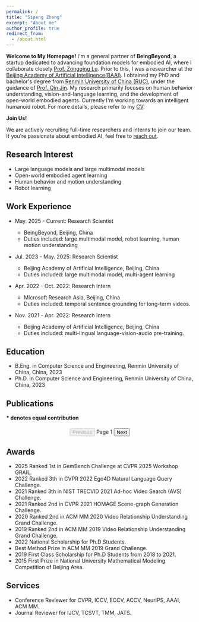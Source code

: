 ```yaml
---
permalink: /
title: "Sipeng Zheng"
excerpt: "About me"
author_profile: true
redirect_from: 
  - /about.html
---
```


<b>Welcome to My Homepage!</b>
I'm a general partner of <b>BeingBeyond</b>, a startup dedicated to advancing foundation models for embodied AI, where I collaborate closely [Prof. Zongqing Lu](https://z0ngqing.github.io). 
Prior to this, I was a researcher at the [Beijing Academy of Artificial Intelligence(BAAI)](https://www.baai.ac.cn).
I obtained my PhD and bachelor's degree from [Renmin University of China (RUC)](https://en.ruc.edu.cn), under the guidance of [Prof. Qin Jin](https://www.jin-qin.com). 
My research primarily focuses on human behavior understanding, vision-and-language learning, and the development of open-world embodied agents.
Currently I'm working towards an intelligent humanoid robot.
For more details, please refer to my [CV](http://zhengsipeng.github.io/cv_zsp_en.pdf).

<b>Join Us!</b>

We are actively recruiting full-time researchers and interns to join our team. If you’re passionate about embodied AI, feel free to [reach out](zhengsipeng27@gmail.com).


## Research Interest
* Large language models and large multimodal models
* Open-world embodied agent learning
* Human behavior and motion understanding
* Robot learning


## Work Experience
* May. 2025 - Current: Research Scientist
  * BeingBeyond, Beijing, China
  * Duties included: large multimodal model, robot learning, human motion understanding

* Jul. 2023 - May. 2025: Research Scientist
  * Beijing Academy of Artificial Intelligence, Beijing, China
  * Duties included: large multimodal model, multi-agent learning


* Apr. 2022 - Oct. 2022: Research Intern
  * Microsoft Research Asia, Beijing, China
  * Duties included: temporal sentence grounding for long-term videos.

* Nov. 2021 - Apr. 2022: Research Intern
  * Beijing Academy of Artificial Intelligence, Beijing, China
  * Duties included: multi-lingual language-vision-audio pre-training.


## Education
* B.Eng. in Computer Science and Engineering, Renmin University of China, China, 2023
* Ph.D. in Computer Science and Engineering, Renmin University of China, China, 2023


## Publications

<b>* denotes equal contribution</b>

<div id="pagination-container">
  <!-- 论文列表由 JS 动态加载 -->
</div>

<div id="pagination-controls" style="text-align: center; margin-top: 20px;">
  <button id="prev-page" disabled>Previous</button>
  <span id="page-indicator">Page 1</span>
  <button id="next-page">Next</button>
</div>

<script>
  const publications = [
    {
      image: "./images/21-arxiv25_egodtm.png",
      title: "EgoDTM: Towards 3D-Aware Egocentric Video-Language Pretraining",
      authors: "Boshen Xu, Yuting Mei, Xinbi Liu, <b>Sipeng Zheng</b>, Qin Jin",
      conference: "arxiv 2025",
      links: "[<a target='_blank' href='https://arxiv.org/abs/2503.15470'>pdf</a>]"
    },
    // 其他论文数据（按你的列表顺序添加）
    // ...
  ];

  let currentPage = 1;
  const perPage = 10;
  const totalPages = Math.ceil(publications.length / perPage);

  function renderPublications(page) {
    const start = (page - 1) * perPage;
    const end = start + perPage;
    const paginatedData = publications.slice(start, end);

    let html = '<table border="0" style="border:none; width: 100%;">';
    paginatedData.forEach((pub, index) => {
      html += `
        <tr style="border: none;">
          <td style="border: none;"> <img src="${pub.image}" style="height: 100px; width: 500px;"/></td>
          <td style="border: none;"> 
            <p style="font-size: 15px">
              <b style="font-size: 18px">${pub.title}</b><br>
              ${pub.authors}<br>
              ${pub.conference}<br>
              ${pub.links}
            </p>
          </td>
        </tr>
      `;
    });
    html += '</table>';

    document.getElementById('pagination-container').innerHTML = html;
    document.getElementById('page-indicator').textContent = `Page ${page} of ${totalPages}`;
    document.getElementById('prev-page').disabled = page === 1;
    document.getElementById('next-page').disabled = page === totalPages;
  }

  document.getElementById('prev-page').addEventListener('click', () => {
    if (currentPage > 1) {
      currentPage--;
      renderPublications(currentPage);
    }
  });

  document.getElementById('next-page').addEventListener('click', () => {
    if (currentPage < totalPages) {
      currentPage++;
      renderPublications(currentPage);
    }
  });

  // 初始加载
  renderPublications(1);
</script>


  
## Awards
* 2025 Ranked 1st in GemBench Challenge at CVPR 2025 Workshop GRAIL.
* 2022 Ranked 3th in CVPR 2022 Ego4D Natural Language Query Challenge.
* 2021 Ranked 3th in NIST TRECVID 2021 Ad-hoc Video Search (AVS) Challenge.
* 2021 Ranked 2nd in CVPR 2021 HOMAGE Scene-graph Generation Challenge.
* 2020 Ranked 2nd in ACM MM 2020 Video Relationship Understanding Grand Challenge.
* 2019 Ranked 2nd in ACM MM 2019 Video Relationship Understanding Grand Challenge.
* 2022 National Scholarship for Ph.D Students.
* Best Method Prize in ACM MM 2019 Grand Challenge.
* 2019 First Class Scholarship for Ph.D Students from 2018 to 2021.
* 2015 First Prize in National University Mathematical Modeling Competition of Beijing Area.

## Services
* Conference Reviewer for CVPR, ICCV, ECCV, ACCV, NeurIPS, AAAI, ACM MM.
* Journal Reviewer for IJCV, TCSVT, TMM, JATS.
